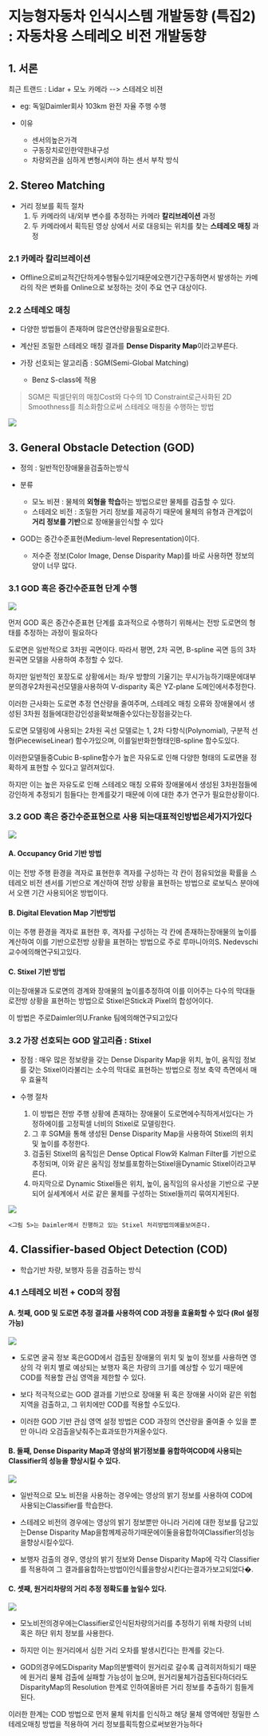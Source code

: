 # 지능형자동차 인식시스템 개발동향 (특집2) : 자동차용 스테레오 비전 개발동향 

## 1. 서론

최근 트랜드 : Lidar + 모노 카메라 --> 스테레오 비젼 
- eg: 독일Daimler회사 103km 완전 자율 주행 수행 

- 이유 
    - 센서의높은가격
    - 구동장치로인한약한내구성
    - 차량외관을 심하게 변형시켜야 하는 센서 부착 방식 
    
## 2. Stereo Matching

- 거리 정보를 획득 절차 
    1. 두 카메라의 내/외부 변수를 추정하는 카메라 **칼리브레이션** 과정
    2. 두 카메라에서 획득된 영상 상에서 서로 대응되는 위치를 찾는 **스테레오 매칭** 과정


### 2.1 카메라 칼리브레이션

- Offline으로비교적간단하게수행될수있기때문에오랜기간구동하면서 발생하는 카메라의 작은 변화를 Online으로 보정하는 것이 주요 연구 대상이다. 

### 2.2 스테레오 매칭

- 다양한 방법들이 존재하며 많은연산량을필요로한다. 

- 계산된 조밀한 스테레오 매칭 결과를 **Dense Disparity Map**이라고부른다.

- 가장 선호되는 알고리즘 : SGM(Semi-Global Matching)
    - Benz S-class에 적용 

> SGM은 픽셀단위의 매칭Cost와 다수의 1D Constraint로근사화된 2D Smoothness를 최소화함으로써 스테레오 매칭을 수행하는 방법


![](https://i.imgur.com/3eCTQuu.png)

## 3. General Obstacle Detection (GOD)

- 정의 : 일반적인장애물을검출하는방식

- 분류 
    - 모노 비젼 : 물체의 **외형을 학습**하는 방법으로만 물체를 검출할 수 있다. 
    - 스테레오 비전 : 조밀한 거리 정보를 제공하기 때문에 물체의 유형과 관계없이 **거리 정보를 기반**으로 장애물을인식할 수 있다

- GOD는 중간수준표현(Medium-level Representation)이다. 
    - 저수준 정보(Color Image, Dense Disparity Map)를 바로 사용하면 정보의 양이 너무 많다. 

### 3.1 GOD 혹은 중간수준표현 단계 수행

![](https://i.imgur.com/6XymEF3.png)

먼저 GOD 혹은 중간수준표현 단계를 효과적으로 수행하기 위해서는 전방 도로면의 형태를 추정하는 과정이 필요하다

도로면은 일반적으로 3차원 곡면이다. 따라서 평면, 2차 곡면, B-spline 곡면 등의 3차원곡면 모델을 사용하여 추정할 수 있다. 

하지만 일반적인 포장도로 상황에서는 좌/우 방향의 기울기는 무시가능하기때문에대부분의경우2차원곡선모델을사용하여 V-disparity 혹은 YZ-plane 도메인에서추정한다. 

이러한 근사화는 도로면 추정 연산량을 줄여주며, 스테레오 매칭 오류와 장애물에서 생성된 3차원 점들에대한강인성을확보해줄수있다는장점을갖는다.

도로면 모델링에 사용되는 2차원 곡선 모델로는 1, 2차 다항식(Polynomial), 구분적 선형(PiecewiseLinear) 함수가있으며, 이를일반화한형태인B-spline 함수도있다. 

이러한모델들중Cubic B-spline함수가 높은 자유도로 인해 다양한 형태의 도로면을 정확하게 표현할 수 있다고 알려져있다. 

하지만 이는 높은 자유도로 인해 스테레오 매칭 오류와 장애물에서 생성된 3차원점들에 강인하게 추정되기 힘들다는 한계를갖기 때문에 이에 대한 추가 연구가 필요한상황이다.

### 3.2 GOD 혹은 중간수준표현으로 사용 되는대표적인방법은세가지가있다

![](https://i.imgur.com/A4LStCI.png)

#### A. Occupancy Grid 기반 방법

이는 전방 주행 환경을 격자로 표현한후 격자를 구성하는 각 칸이 점유되었을 확률을 스테레오 비전 센서를 기반으로 계산하여 전방 상황을 표현하는 방법으로 로보틱스 분야에서 오랜 기간 사용되어온 방법이다.

#### B. Digital Elevation Map 기반방법

이는 주행 환경을 격자로 표현한 후, 격자를 구성하는 각 칸에 존재하는장애물의 높이를 계산하여 이를 기반으로전방 상황을 표현하는 방법으로 주로 루마니아의S. Nedevschi 교수에의해연구되고있다.

#### C. Stixel 기반 방법

이는장애물과 도로면의 경계와 장애물의 높이를추정하여 이를 이어주는 다수의 막대들로전방 상황을 표현하는 방법으로 Stixel은Stick과 Pixel의 합성어이다. 

이 방법은 주로Daimler의U.Franke 팀에의해연구되고있다

### 3.2 가장 선호되는 GOD 알고리즘 : Stixel 

- 장점 : 매우 많은 정보량을 갖는 Dense Disparity Map을 위치, 높이, 움직임 정보를 갖는 Stixel이라불리는 소수의 막대로 표현하는 방법으로 정보 축약 측면에서 매우 효율적

- 수행 절차 
    1. 이 방법은 전방 주행 상황에 존재하는 장애물이 도로면에수직하게서있다는 가정하에이를 고정픽셀 너비의 Stixel로 모델링한다. 
    2. 그 후 SGM을 통해 생성된 Dense Disparity Map을 사용하여 Stixel의 위치 및 높이를 추정한다. 
    3. 검출된 Stixel의 움직임은 Dense Optical Flow와 Kalman Filter를 기반으로 추정되며, 이와 같은 움직임 정보를포함하는Stixel을Dynamic Stixel이라고부른다. 
    4. 마지막으로 Dynamic Stixel들은 위치, 높이, 움직임의 유사성을 기반으로 구분되어 실세계에서 서로 같은 물체를 구성하는 Stixel들끼리 묶여지게된다.
    
    
![](https://i.imgur.com/blbcT1B.png)
```
<그림 5>는 Daimler에서 진행하고 있는 Stixel 처리방법의예를보여준다.
```

## 4. Classifier-based Object Detection (COD)

- 학습기반 차량, 보행자 등을 검출하는 방식 

### 4.1 스테레오 비전 + COD의 장점  

#### A. 첫째, GOD 및 도로면 추정 결과를 사용하여 COD 과정을 효율화할 수 있다 (RoI 설정 가능)

![](https://i.imgur.com/EwpYxUN.png)

- 도로면 굴곡 정보 혹은GOD에서 검출된 장애물의 위치 및 높이 정보를 사용하면 영상의 각 위치 별로 예상되는 보행자 혹은 차량의 크기를 예상할 수 있기 때문에 COD를 적용할 관심 영역을 제한할 수 있다. 

- 보다 적극적으로는 GOD 결과를 기반으로 장애물 뒤 혹은 장애물 사이와 같은 위험 지역을 검출하고, 그 위치에만 COD를 적용할 수도있다. 

- 이러한 GOD 기반 관심 영역 설정 방법은 COD 과정의 연산량을 줄여줄 수 있을 뿐만 아니라 오검출을낮춰주는효과또한가져올수있다.

#### B. 둘째, Dense Disparity Map과 영상의 밝기정보를 융합하여COD에 사용되는 Classifier의 성능을 향상시킬 수 있다. 

![](https://i.imgur.com/s0IpG8O.png)

- 일반적으로 모노 비전을 사용하는 경우에는 영상의 밝기 정보를 사용하여 COD에 사용되는Classifier를 학습한다. 

- 스테레오 비전의 경우에는 영상의 밝기 정보뿐만 아니라 거리에 대한 정보를 담고있는Dense Disparity Map을함께제공하기때문에이둘을융합하여Classifier의성능을향상시킬수있다. 

- 보행자 검출의 경우, 영상의 밝기 정보와 Dense Disparity Map에 각각 Classifier를 적용하여 그 결과를융합하는방법이인식률을향상시킨다는결과가보고되었다�.

#### C. 셋째, 원거리차량의 거리 추정 정확도를 높일수 있다. 

![](https://i.imgur.com/nTcuQFV.png)

- 모노비전의경우에는Classifier로인식된차량의거리를 추정하기 위해 차량의 너비 혹은 하단 위치 정보를 사용한다. 

- 하지만 이는 원거리에서 심한 거리 오차를 발생시킨다는 한계를 갖는다.

- GOD의경우에도Disparity Map의분별력이 원거리로 갈수록 급격히저하되기 때문에 원거리 물체 검출에 실패할 가능성이 높으며, 원거리물체가검출된다하더라도 DisparityMap의 Resolution 한계로 인하여올바른 거리 정보를 추출하기 힘들게 된다. 

이러한 한계는 COD 방법으로 먼저 물체 위치를 인식하고 해당 물체 영역에만 정밀한 스테레오매칭 방법을 적용하여 거리 정보를획득함으로써보완가능하다





